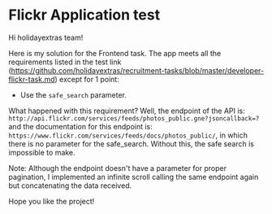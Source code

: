 # Flickr Application test

Hi holidayextras team! 

Here is my solution for the Frontend task. The app meets all the requirements listed in the test link (https://github.com/holidayextras/recruitment-tasks/blob/master/developer-flickr-task.md) except for 1 point: 

- Use the `safe_search` parameter. 

What happened with this requirement? Well, the endpoint of the API is: `http://api.flickr.com/services/feeds/photos_public.gne?jsoncallback=?` and the documentation for this endpoint is: `https://www.flickr.com/services/feeds/docs/photos_public/`, in which there is no parameter for the safe_search. Without this, the safe search is impossible to make.

Note: Although the endpoint doesn't have a parameter for proper pagination, I implemented an infinite scroll calling the same endpoint again but concatenating the data received.

Hope you like the project!